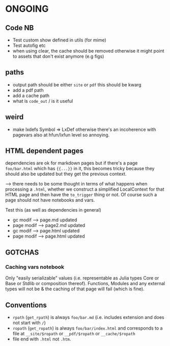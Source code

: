 # ONGOING

## Code NB

- Test custom show defined in utils (for mime)
- Test autofig etc
- when using clear, the cache should be removed otherwise it might point to assets that don't exist anymore (e.g figs)

## paths

- output path should be either `site` or `pdf` this should be kwarg
- add a pdf path
- add a cache path
- what is `code_out` / is it useful

## weird

- make lxdefs Symbol => LxDef otherwise there's an incoherence with pagevars also at hfun/lxfun level so annoying.


## HTML dependent pages

dependencies are ok for markdown pages but if there's a page `foo/bar.html` which has `{{...}}` in it, this becomes tricky because they should also be updated but they get the previous context.

--> there needs to be some thought in terms of what happens when processing a `.html`, whether we construct a simplified LocalContext for that HTML page and then have the `to_trigger` thing or not.
Of course such a page should not have notebooks and vars.

Test this (as well as dependencies in general)

* gc modif --> page.md updated
* page modif --> page2.md updated
* gc modif --> page.html updated
* page modif --> page.html updated

## GOTCHAS

### Caching vars notebook

Only "easily serializable" values (i.e. representable as Julia types Core or Base or Stdlib or composition thereof).
Functions, Modules and any external types will not be & the caching of that page will fail (which is fine).

## Conventions

* `rpath` (`get_rpath`) is always `foo/bar.md` (i.e. includes extension and does not start with `/`)
* `ropath` (`get_ropath`) is always `foo/bar/index.html` and corresponds to a file at `__site/$ropath` or `__pdf/$ropath` or `__cache/$ropath`
* file end with `.html` not `.htm`.
